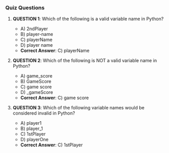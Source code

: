 ### Quiz Questions ###

1. **QUESTION 1**: Which of the following is a valid variable name in Python?
   - A) 2ndPlayer
   - B) player-name
   - C) playerName
   - D) player name
   - **Correct Answer**: C) playerName

2. **QUESTION 2**: Which of the following is NOT a valid variable name in Python?
   - A) game_score
   - B) GameScore
   - C) game score
   - D) _gameScore
   - **Correct Answer**: C) game score

3. **QUESTION 3**: Which of the following variable names would be considered invalid in Python?
   - A) player1
   - B) player_1
   - C) 1stPlayer
   - D) playerOne
   - **Correct Answer**: C) 1stPlayer